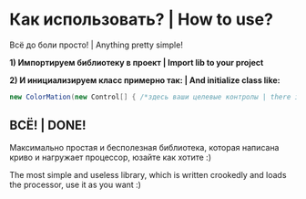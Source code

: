 # Как использовать? | How to use?

Всё до боли просто! | Anything pretty simple!


**1) Импортируем библиотеку в проект | Import lib to your project**

**2) И инициализируем класс примерно так: | And initialize class like:**

```C#
new ColorMation(new Control[] { /*здесь ваши целевые контролы | there is ur target controls*/ });
```

## ВСЁ! | DONE!

Максимально простая и бесполезная библиотека, которая написана криво и нагружает процессор, юзайте как хотите :) 

The most simple and useless library, which is written crookedly and loads the processor, use it as you want :)
